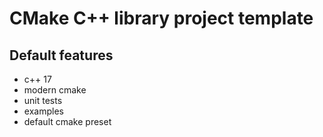 # CMake C++ library project template

## Default features

* c++ 17
* modern cmake
* unit tests
* examples
* default cmake preset

